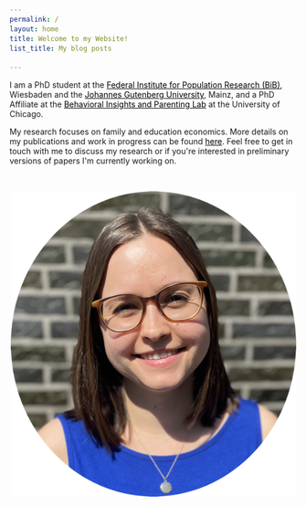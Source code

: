 ```yaml
---
permalink: /
layout: home
title: Welcome to my Website!
list_title: My blog posts

---
```


I am a PhD student at the <a href="https://www.bib.bund.de/DE/Institut/Mitarbeiter/Ziege/Ziege.html" style="color:black; text-decoration: underline;" >Federal Institute for Population Research (BiB)</a>, Wiesbaden and the <a href="https://startseite.uni-mainz.de" style="color:black; text-decoration: underline;">Johannes Gutenberg University</a>, Mainz, and a PhD Affiliate at the <a href="https://biplab.uchicago.edu" style="color:black; text-decoration: underline;">Behavioral Insights and Parenting Lab</a> at the University of Chicago.

My research focuses on family and education economics. More details on my publications and work in progress can be found <a href="/research.html" style="color:black; text-decoration: underline;">here</a>. Feel free to get in touch with me to discuss my research or if you're interested in preliminary versions of papers I'm currently working on.


<br/>


<p align="center">
  <img src="/assets/imgs/IMG_8520_klein.png" width="500">
</p>


